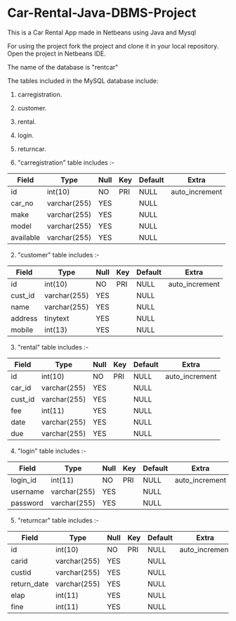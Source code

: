 # Car-Rental-Java-DBMS-Project
This is a Car Rental App made in Netbeans using Java and Mysql

For using the project fork the project and clone it in your local repository.
Open the project in Netbeans IDE.

The name of the database is "rentcar"

The tables included in the MySQL database include:
1. carregistration.
2. customer.
3. rental.
4. login.
5. returncar.

1. "carregistration" table includes :-

| Field     | Type         | Null | Key | Default | Extra          |
|-----------|--------------|------|-----|---------|----------------|
| id        | int(10)      | NO   | PRI | NULL    | auto_increment |
| car_no    | varchar(255) | YES  |     | NULL    |                |
| make      | varchar(255) | YES  |     | NULL    |                |
| model     | varchar(255) | YES  |     | NULL    |                |
| available | varchar(255) | YES  |     | NULL    |                |


2. "customer" table includes :-

| Field   | Type         | Null | Key | Default | Extra          |
|---------|--------------|------|-----|---------|----------------|
| id      | int(10)      | NO   | PRI | NULL    | auto_increment |
| cust_id | varchar(255) | YES  |     | NULL    |                |
| name    | varchar(255) | YES  |     | NULL    |                |
| address | tinytext     | YES  |     | NULL    |                |
| mobile  | int(13)      | YES  |     | NULL    |                |


3. "rental" table includes :-

| Field   | Type         | Null | Key | Default | Extra          |
|---------|--------------|------|-----|---------|----------------|
| id      | int(10)      | NO   | PRI | NULL    | auto_increment |
| car_id  | varchar(255) | YES  |     | NULL    |                |
| cust_id | varchar(255) | YES  |     | NULL    |                |
| fee     | int(11)      | YES  |     | NULL    |                |
| date    | varchar(255) | YES  |     | NULL    |                |
| due     | varchar(255) | YES  |     | NULL    |                |

4. "login" table includes :-

| Field    | Type         | Null | Key | Default | Extra          |
|----------|--------------|------|-----|---------|----------------|
| login_id | int(11)      | NO   | PRI | NULL    | auto_increment |
| username | varchar(255) | YES  |     | NULL    |                |
| password | varchar(255) | YES  |     | NULL    |                |

5. "returncar" table includes :-

| Field       | Type         | Null | Key | Default | Extra          |
|-------------|--------------|------|-----|---------|----------------|
| id          | int(10)      | NO   | PRI | NULL    | auto_increment |
| carid       | varchar(255) | YES  |     | NULL    |                |
| custid      | varchar(255) | YES  |     | NULL    |                |
| return_date | varchar(255) | YES  |     | NULL    |                |
| elap        | int(11)      | YES  |     | NULL    |                |
| fine        | int(11)      | YES  |     | NULL    |                |

